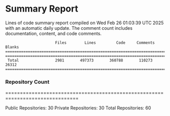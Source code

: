 # Summary Report
Lines of code summary report compiled on Wed Feb 26 01:03:39 UTC 2025 with an automatic daily update. The comment count includes documentation, content, and code comments.
```
                      Files        Lines         Code     Comments       Blanks
===============================================================================
===============================================================================
 Total                2981       497373       360788       110273        26312
===============================================================================
```

### Repository Count
===============================================================================

Public Repositories: 30
Private Repositories: 30
Total Repositories: 60

